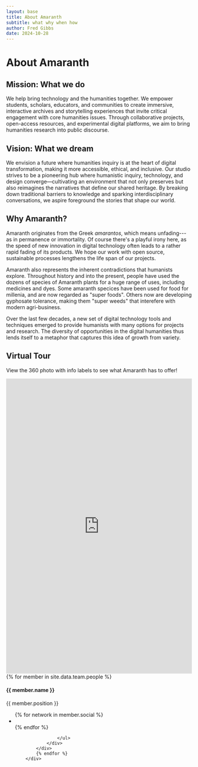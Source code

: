 ```yaml
---
layout: base
title: About Amaranth
subtitle: what why when how
author: Fred Gibbs
date: 2024-10-28
---
```


# About Amaranth

## Mission: What we do
We help bring technology and the humanities together. We empower students, scholars, educators, and communities to create immersive, interactive archives and storytelling experiences that invite critical engagement with core humanities issues. Through collaborative projects, open-access resources, and experimental digital platforms, we aim to bring humanities research into public discourse.

## Vision: What we dream
We envision a future where humanities inquiry is at the heart of digital transformation, making it more accessible, ethical, and inclusive. Our studio strives to be a pioneering hub where humanistic inquiry, technology, and design converge—cultivating an environment that not only preserves but also reimagines the narratives that define our shared heritage. By breaking down traditional barriers to knowledge and sparking interdisciplinary conversations, we aspire foreground the stories that shape our world.

## Why Amaranth?
Amaranth originates from the Greek _amarantos_, which means unfading---as in permanence or immortality. Of course there's a playful irony here, as the speed of new innovation in digital technology often leads to a rather rapid fading of its products. We hope our work with open source, sustainable processes lengthens the life span of our projects.

Amaranth also represents the inherent contradictions that humanists explore. Throughout history and into the present, people have used the dozens of species of Amaranth plants for a huge range of uses, including medicines and dyes. Some amaranth specices have been used for food for millenia, and are now regarded as "super foods". Others now are developing gyphosate tolerance, making them "super weeds" that interefere with modern agri-business.

Over the last few decades, a new set of digital technology tools and techniques emerged to provide humanists with many options for projects and research. The diversity of opportunities in the digital humanities thus lends itself to a metaphor that captures this idea of growth from variety. 

## Virtual Tour
View the 360 photo with info labels to see what Amaranth has to offer! 

<iframe 
  src="https://jeseyfried.github.io/amaranth-holding-area/app-files/index.html" 
  width="100%" 
  height="800" 
  style="border:none;overflow:hidden"
  allow="fullscreen"
  webkitallowfullscreen
  mozallowfullscreen
  allowfullscreen>
</iframe>


<!-- Team Section -->
<section id="team" class="bg-light-gray">    
        <div class="row">
            {% for member in site.data.team.people %}
            <div class="col-sm-4">
                <div class="team-member">
                    <img src="/assets/images/team/{{ member.pic }}.jpg" class="img-responsive img-circle" alt="">
                    <h4>{{ member.name }}</h4>
                    <p class="text-muted">{{ member.position }}</p>
                    <ul class="list-inline social-buttons">
                        {% for network in member.social %}
                        <li>
                            <a href="{{ network.url }}">
                                <i class="fa fa-{{ network.title }}"></i>
                            </a>
                        </li>
                        {% endfor %}

                    </ul>
                </div>
            </div>
            {% endfor %}
        </div>        
</section>